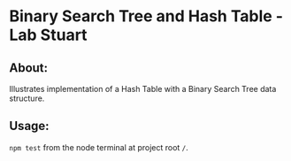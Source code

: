 #  Binary Search Tree and Hash Table - Lab Stuart

## About:
Illustrates implementation of a Hash Table with a Binary Search Tree data structure.

## Usage:
`npm test` from the node terminal at project root `/`.
